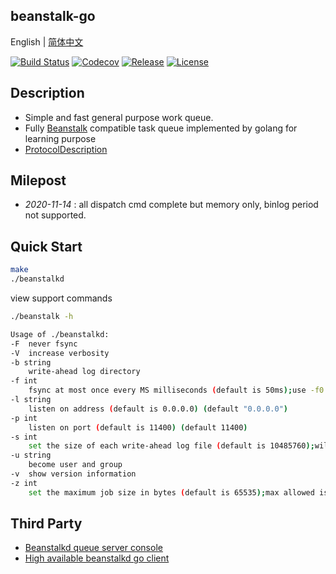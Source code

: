 ## beanstalk-go

English | [简体中文](readme.md)

[![Build Status](https://travis-ci.org/sjatsh/beanstalk-go.svg?branch=main)](https://travis-ci.org/sjatsh/beanstalk-go.svg?branch=main)
[![Codecov](https://img.shields.io/codecov/c/github/sjatsh/beanstalk-go/master)](https://github.com/sjatsh/beanstalk-go)
[![Release](https://img.shields.io/github/release/sjatsh/beanstalk-go.svg?label=Release)](https://github.com/sjatsh/beanstalk-go/releases)
[![License](https://img.shields.io/github/license/sjatsh/beanstalk-go)](https://github.com/sjatsh/beanstalk-go)

## Description

 - Simple and fast general purpose work queue.
 - Fully [Beanstalk](https://github.com/beanstalkd/beanstalkd) compatible task queue implemented by golang for learning
purpose
 - [ProtocolDescription](protocol.zh-CN.md)

## Milepost

 - *2020-11-14* : all dispatch cmd complete but memory only, binlog period not supported. 

## Quick Start

```bash
make
./beanstalkd
```

view support commands

```bash
./beanstalk -h
```

```bash
Usage of ./beanstalkd:
-F	never fsync
-V	increase verbosity
-b string
  	write-ahead log directory
-f int
  	fsync at most once every MS milliseconds (default is 50ms);use -f0 for "always fsync" (default 50)
-l string
  	listen on address (default is 0.0.0.0) (default "0.0.0.0")
-p int
  	listen on port (default is 11400) (default 11400)
-s int
  	set the size of each write-ahead log file (default is 10485760);will be rounded up to a multiple of 4096 bytes (default 10485760)
-u string
  	become user and group
-v	show version information
-z int
  	set the maximum job size in bytes (default is 65535);max allowed is 1073741824 bytes (default 65535)
```

## Third Party

 - [Beanstalkd queue server console](https://github.com/xuri/aurora)
 - [High available beanstalkd go client](https://github.com/tal-tech/go-queue)